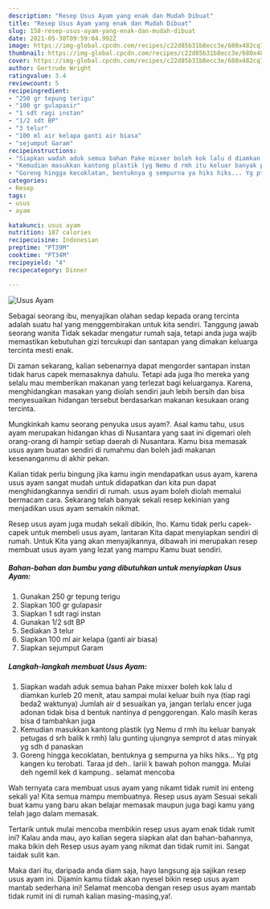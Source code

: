 ```yaml
---
description: "Resep Usus Ayam yang enak dan Mudah Dibuat"
title: "Resep Usus Ayam yang enak dan Mudah Dibuat"
slug: 158-resep-usus-ayam-yang-enak-dan-mudah-dibuat
date: 2021-05-30T09:59:04.992Z
image: https://img-global.cpcdn.com/recipes/c22d85b31b8ecc3e/680x482cq70/usus-ayam-foto-resep-utama.jpg
thumbnail: https://img-global.cpcdn.com/recipes/c22d85b31b8ecc3e/680x482cq70/usus-ayam-foto-resep-utama.jpg
cover: https://img-global.cpcdn.com/recipes/c22d85b31b8ecc3e/680x482cq70/usus-ayam-foto-resep-utama.jpg
author: Gertrude Wright
ratingvalue: 3.4
reviewcount: 5
recipeingredient:
- "250 gr tepung terigu"
- "100 gr gulapasir"
- "1 sdt ragi instan"
- "1/2 sdt BP"
- "3 telur"
- "100 ml air kelapa ganti air biasa"
- "sejumput Garam"
recipeinstructions:
- "Siapkan wadah aduk semua bahan Pake mixxer boleh kok lalu d diamkan kurleb 20 menit, atau sampai mulai keluar buih nya (tiap ragi beda2 waktunya) Jumlah air d sesuaikan ya, jangan terlalu encer juga adonan tidak bisa d bentuk nantinya d penggorengan. Kalo masih keras bisa d tambahkan juga"
- "Kemudian masukkan kantong plastik (yg Nemu d rmh itu keluar banyak petugas d srh balik k rmh) lalu gunting ujungnya semprot d atas minyak yg sdh d panaskan"
- "Goreng hingga kecoklatan, bentuknya g sempurna ya hiks hiks... Yg ptg kangen ku terobati. Taraa jd deh.. lariii k bawah pohon mangga. Mulai deh ngemil kek d kampung.. selamat mencoba"
categories:
- Resep
tags:
- usus
- ayam

katakunci: usus ayam 
nutrition: 187 calories
recipecuisine: Indonesian
preptime: "PT39M"
cooktime: "PT34M"
recipeyield: "4"
recipecategory: Dinner

---
```



![Usus Ayam](https://img-global.cpcdn.com/recipes/c22d85b31b8ecc3e/680x482cq70/usus-ayam-foto-resep-utama.jpg)

Sebagai seorang ibu, menyajikan olahan sedap kepada orang tercinta adalah suatu hal yang menggembirakan untuk kita sendiri. Tanggung jawab seorang  wanita Tidak sekadar mengatur rumah saja, tetapi anda juga wajib memastikan kebutuhan gizi tercukupi dan santapan yang dimakan keluarga tercinta mesti enak.

Di zaman  sekarang, kalian sebenarnya dapat mengorder santapan instan tidak harus capek memasaknya dahulu. Tetapi ada juga lho mereka yang selalu mau memberikan makanan yang terlezat bagi keluarganya. Karena, menghidangkan masakan yang diolah sendiri jauh lebih bersih dan bisa menyesuaikan hidangan tersebut berdasarkan makanan kesukaan orang tercinta. 



Mungkinkah kamu seorang penyuka usus ayam?. Asal kamu tahu, usus ayam merupakan hidangan khas di Nusantara yang saat ini digemari oleh orang-orang di hampir setiap daerah di Nusantara. Kamu bisa memasak usus ayam buatan sendiri di rumahmu dan boleh jadi makanan kesenanganmu di akhir pekan.

Kalian tidak perlu bingung jika kamu ingin mendapatkan usus ayam, karena usus ayam sangat mudah untuk didapatkan dan kita pun dapat menghidangkannya sendiri di rumah. usus ayam boleh diolah memalui bermacam cara. Sekarang telah banyak sekali resep kekinian yang menjadikan usus ayam semakin nikmat.

Resep usus ayam juga mudah sekali dibikin, lho. Kamu tidak perlu capek-capek untuk membeli usus ayam, lantaran Kita dapat menyiapkan sendiri di rumah. Untuk Kita yang akan menyajikannya, dibawah ini merupakan resep membuat usus ayam yang lezat yang mampu Kamu buat sendiri.

<!--inarticleads1-->

##### Bahan-bahan dan bumbu yang dibutuhkan untuk menyiapkan Usus Ayam:

1. Gunakan 250 gr tepung terigu
1. Siapkan 100 gr gulapasir
1. Siapkan 1 sdt ragi instan
1. Gunakan 1/2 sdt BP
1. Sediakan 3 telur
1. Siapkan 100 ml air kelapa (ganti air biasa)
1. Siapkan sejumput Garam




<!--inarticleads2-->

##### Langkah-langkah membuat Usus Ayam:

1. Siapkan wadah aduk semua bahan Pake mixxer boleh kok lalu d diamkan kurleb 20 menit, atau sampai mulai keluar buih nya (tiap ragi beda2 waktunya) Jumlah air d sesuaikan ya, jangan terlalu encer juga adonan tidak bisa d bentuk nantinya d penggorengan. Kalo masih keras bisa d tambahkan juga
1. Kemudian masukkan kantong plastik (yg Nemu d rmh itu keluar banyak petugas d srh balik k rmh) lalu gunting ujungnya semprot d atas minyak yg sdh d panaskan
1. Goreng hingga kecoklatan, bentuknya g sempurna ya hiks hiks... Yg ptg kangen ku terobati. Taraa jd deh.. lariii k bawah pohon mangga. Mulai deh ngemil kek d kampung.. selamat mencoba




Wah ternyata cara membuat usus ayam yang nikamt tidak rumit ini enteng sekali ya! Kita semua mampu membuatnya. Resep usus ayam Sesuai sekali buat kamu yang baru akan belajar memasak maupun juga bagi kamu yang telah jago dalam memasak.

Tertarik untuk mulai mencoba membikin resep usus ayam enak tidak rumit ini? Kalau anda mau, ayo kalian segera siapkan alat dan bahan-bahannya, maka bikin deh Resep usus ayam yang nikmat dan tidak rumit ini. Sangat taidak sulit kan. 

Maka dari itu, daripada anda diam saja, hayo langsung aja sajikan resep usus ayam ini. Dijamin kamu tiidak akan nyesel bikin resep usus ayam mantab sederhana ini! Selamat mencoba dengan resep usus ayam mantab tidak rumit ini di rumah kalian masing-masing,ya!.

